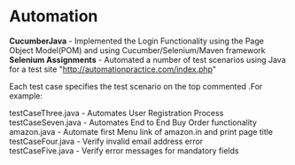# Automation

<b>CucumberJava</b> - Implemented the Login Functionality using the Page Object Model(POM) and using Cucumber/Selenium/Maven framework<br/>
<b>Selenium Assignments</b> - Automated a number of test scenarios using Java for a test site "http://automationpractice.com/index.php"

Each test case specifies the test scenario on the top commented .For example:

testCaseThree.java - Automates User Registration Process <br/>  testCaseSeven.java - Automates End to End Buy Order functionality <br/>
amazon.java - Automate first Menu link of amazon.in and print page title <br/> testCaseFour.java - Verify invalid email address error <br/>
testCaseFive.java - Verify error messages for mandatory fields <br/>

